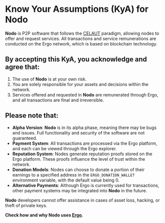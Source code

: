 # Know Your Assumptions (KyA) for **Nodo**

**Nodo** is P2P software that follows the [CELAUT](https://github.com/celaut-project/architecture) paradigm, allowing nodes to offer and request services. All transactions and service remunerations are conducted on the Ergo network, which is based on blockchain technology.

## By accepting this KyA, you acknowledge and agree that:

1. The use of **Nodo** is at your own risk.
2. You are solely responsible for your assets and decisions within the network.
3. Services offered and requested in **Nodo** are remunerated through Ergo, and all transactions are final and irreversible.

## Please note that:

- **Alpha Version**: **Nodo** is in its alpha phase, meaning there may be bugs and issues. Full functionality and security of the software are not guaranteed.
- **Payment System**: All transactions are processed via the Ergo platform, and each can be viewed through the Ergo explorer.
- **Reputation System**: Nodes generate reputation proofs stored on the Ergo platform. These proofs influence the level of trust within the network.
- **Donation Models**: Nodes can choose to donate a portion of their earnings to a specified address in the `ERGO_DONATION_WALLET` environment variable, with the default value being 0.
- **Alternative Payments**: Although Ergo is currently used for transactions, other payment systems may be integrated into **Nodo** in the future.

**Nodo** developers cannot offer assistance in cases of asset loss, hacking, or theft of private keys.

**Check how and why Nodo uses [Ergo](ERGO.md).**
